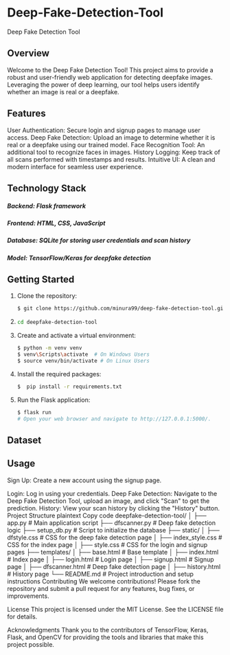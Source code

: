 # Deep-Fake-Detection-Tool
Deep Fake Detection Tool
## Overview
Welcome to the Deep Fake Detection Tool! This project aims to provide a robust and user-friendly web application for detecting deepfake images. Leveraging the power of deep learning, our tool helps users identify whether an image is real or a deepfake.

## Features
User Authentication: Secure login and signup pages to manage user access.
Deep Fake Detection: Upload an image to determine whether it is real or a deepfake using our trained model.
Face Recognition Tool: An additional tool to recognize faces in images.
History Logging: Keep track of all scans performed with timestamps and results.
Intuitive UI: A clean and modern interface for seamless user experience.
## Technology Stack
##### Backend: Flask framework
##### Frontend: HTML, CSS, JavaScript
##### Database: SQLite for storing user credentials and scan history
##### Model: TensorFlow/Keras for deepfake detection
## Getting Started
1. Clone the repository:
   ```bash
   $ git clone https://github.com/minura99/deep-fake-detection-tool.git
2. ```bash
   cd deepfake-detection-tool
3. Create and activate a virtual environment:
   ```bash
   $ python -m venv venv
   $ venv\Scripts\activate  # On Windows Users
   $ source venv/bin/activate # On Linux Users
4. Install the required packages:
   ```bash
   $  pip install -r requirements.txt
5. Run the Flask application:
    ```bash
    $ flask run
    # Open your web browser and navigate to http://127.0.0.1:5000/.
## Dataset
## Usage
Sign Up: Create a new account using the signup page.

Login: Log in using your credentials.
Deep Fake Detection: Navigate to the Deep Fake Detection Tool, upload an image, and click "Scan" to get the prediction.
History: View your scan history by clicking the "History" button.
Project Structure
plaintext
Copy code
deepfake-detection-tool/
│
├── app.py                 # Main application script
├── dfscanner.py           # Deep fake detection logic
├── setup_db.py            # Script to initialize the database
├── static/
│   ├── dfstyle.css        # CSS for the deep fake detection page
│   ├── index_style.css    # CSS for the index page
│   ├── style.css          # CSS for the login and signup pages
├── templates/
│   ├── base.html          # Base template
│   ├── index.html         # Index page
│   ├── login.html         # Login page
│   ├── signup.html        # Signup page
│   ├── dfscanner.html     # Deep fake detection page
│   ├── history.html       # History page
└── README.md              # Project introduction and setup instructions
Contributing
We welcome contributions! Please fork the repository and submit a pull request for any features, bug fixes, or improvements.

License
This project is licensed under the MIT License. See the LICENSE file for details.

Acknowledgments
Thank you to the contributors of TensorFlow, Keras, Flask, and OpenCV for providing the tools and libraries that make this project possible.
